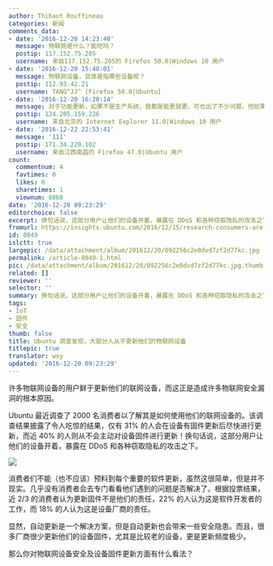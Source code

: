 ```yaml
---
author: Thibaut Rouffineau
categories: 新闻
comments_data:
- date: '2016-12-20 14:23:40'
  message: 物联网是什么？能吃吗？
  postip: 117.152.75.205
  username: 来自117.152.75.205的 Firefox 50.0|Windows 10 用户
- date: '2016-12-20 15:48:01'
  message: 物联网设备，具体是指哪些设备呢？
  postip: 112.93.42.21
  username: TANG^JJ^ [Firefox 50.0|Ubuntu]
- date: '2016-12-20 16:20:14'
  message: 对于功能更新，如果不是生产系统，我都是能更就更，可也出了不少问题，但如果出了问题自己不能解决，那还是谨慎一些比较好。对于安全更新当然要更了，但问题是去哪更？厂商会提供吗
  postip: 124.205.159.226
  username: 来自北京的 Internet Explorer 11.0|Windows 10 用户
- date: '2016-12-22 22:53:41'
  message: '111'
  postip: 171.34.220.102
  username: 来自江西南昌的 Firefox 47.0|Ubuntu 用户
count:
  commentnum: 4
  favtimes: 0
  likes: 0
  sharetimes: 1
  viewnum: 8860
date: '2016-12-20 09:23:29'
editorchoice: false
excerpt: 换句话说，这部分用户让他们的设备开着，暴露在 DDoS 和各种窃取隐私的攻击之下。
fromurl: https://insights.ubuntu.com/2016/12/15/research-consumers-are-terrible-at-updating-their-connected-devices/
id: 8049
islctt: true
largepic: /data/attachment/album/201612/20/092256c2e0dvd7zf2d77kc.jpg
permalink: /article-8049-1.html
pic: /data/attachment/album/201612/20/092256c2e0dvd7zf2d77kc.jpg.thumb.jpg
related: []
reviewer: ''
selector: ''
summary: 换句话说，这部分用户让他们的设备开着，暴露在 DDoS 和各种窃取隐私的攻击之下。
tags:
- IoT
- 固件
- 安全
thumb: false
title: Ubuntu 调查发现，大部分人从不更新他们的物联网设备
titlepic: true
translator: wxy
updated: '2016-12-20 09:23:29'
---
```


许多物联网设备的用户鲜于更新他们的联网设备，而这正是造成许多物联网安全漏洞的根本原因。


Ubuntu 最近调查了 2000 名消费者以了解其是如何使用他们的联网设备的。该调查结果披露了令人吃惊的结果，仅有 31% 的人会在设备有固件更新后尽快进行更新，而近 40% 的人则从不会主动对设备固件进行更新！换句话说，这部分用户让他们的设备开着，暴露在 DDoS 和各种窃取隐私的攻击之下。


![](/data/attachment/album/201612/20/092256c2e0dvd7zf2d77kc.jpg)


消费者们不能（也不应该）预料到每个重要的软件更新，虽然这很简单，但是并不现实。几乎没有消费者会去专门看看他们遇到的问题是否解决了。根据投票结果，近 2/3 的消费者认为更新固件不是他们的责任，22% 的人认为这是软件开发者的工作，而 18% 的人认为这是设备厂商的责任。


显然，自动更新是一个解决方案，但是自动更新也会带来一些安全隐患。而且，很多厂商很少更新他们的设备固件，尤其是比较老的设备，更是更新频度极少。


那么你对物联网设备安全及设备固件更新方面有什么看法？